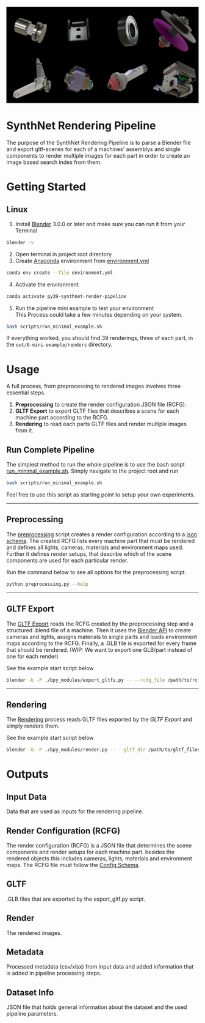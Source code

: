 ![](./docs/imgs/example_renders.jpg)

# SynthNet Rendering Pipeline

The purpose of the SynthNet Rendering Pipeline is to parse a Blender file and export gltf-scenes for each of a machines' assemblys and single components to render multiple images for each part in order to create an image based search index from them.

# Getting Started

## Linux
1. Install [Blender](https://www.blender.org) 3.0.0 or later and make sure you can run it from your Terminal
```bash
blender -v
```
2. Open terminal in project root directory
3. Create [Anaconda](https://www.anaconda.com/) environment from [environment.yml](./environment.yml)
 ```bash
conda env create --file environment.yml 
```
4. Activate the environment
 ```bash
conda activate py39-synthnet-render-pipeline 
```
5. Run the pipeline mini example to test your environment</br>
This Process could take a few minutes depending on your system.
```bash
bash scripts/run_minimal_example.sh
``` 
If everything worked, you should find 39 renderings, three of each part, in the `out/0-mini-example/renders` directory.

# Usage

A full process, from preprocessing to rendered images involves three essential steps.
1. **Preprocessing** to create the render configuration JSON file (RCFG).
2. **GLTF Export** to export GLTF files that describes a scene for each machine part according to the RCFG.
3. **Rendering** to read each parts GLTF files and render multiple images from it.

## Run Complete Pipeline
The simplest method to run the whole pipeline is to use the bash script [run_minimal_example.sh](./scripts/run_minimal_example.sh). 
Simply navigate to the project root and run
```bash
bash scripts/run_minimal_example.sh
``` 
Feel free to use this script as starting point to setup your own experiments.

---
## Preprocessing
The [preprocessing](./preprocessing.py) script creates a render configuration according to a [json schema](./validation/schemas/rcfg_schema_v2.json). The created RCFG lists every machine part that must be rendered and defines all lights, cameras, materials and environment maps used. Further it defines render setups, that describe which of the scene components are used for each particular render.

Run the command below to see all options for the preprocessing script.
```bash
python preprocessing.py --help
```
---
## GLTF Export
The [GLTF Export](./bpy_modules/export_gltfs.py) reads the RCFG created by the preprocessing step and a structured .blend file of a machine. Then it uses the [Blender API](https://docs.blender.org/api/current/index.html) to create cameras and lights, assigns materials to single parts and loads environment maps according to the RCFG. Finally, a .GLB file is exported for every frame that should be rendered. (WIP: We want to export one GLB/part instead of one for each render)

See the example start script below
```bash
blender -b -P ./bpy_modules/export_gltfs.py -- --rcfg_file /path/to/rcfg_file.json --data_dir path/to/resources --out_dir path/to/out_dir
```
---
## Rendering
The [Rendering](./bpy_modules/render.py) process reads GLTF files exported by the *GLTF Export* and simply renders them.

See the example start script below
```bash
blender -b -P ./bpy_modules/render.py -- --gltf_dir /path/to/gltf_files --envmap_dir /path/to/envmap_files --out_dir /path/to/output_dir --rcfg_file /path/to/rcfg_file.json --res_x 256 --res_y 256 --out_quality 100 --out_format JPEG --engine CYCLES --device GPU
```

# Outputs

## Input Data
Data that are used as inputs for the rendering pipeline.

## Render Configuration (RCFG)
The render configuration (RCFG) is a JSON file that determines the scene components and render setups for each machine part. besides the rendered objects this includes cameras, lights, materials and environment maps. The RCFG file must follow the [Config Schema](./validation/schemas/rcfg_schema_v2.json).

## GLTF
.GLB files that are exported by the export_gltf.py script.

## Render
The rendered images.

## Metadata
Processed metadata (csv/xlsx) from input data and added information that is added in pipeline processing steps.

## Dataset Info
JSON file that holds general information about the dataset and the used pipeline parameters.